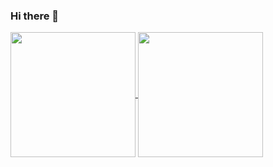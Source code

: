 ### Hi there 👋

<a href="https://github.com/alexandre-queiroz">
  <img height=200 align="center" src="https://github-readme-stats.vercel.app/api?username=alexandre-queiroz&count_private=true&theme=dracula" />
</a>
<a href="https://github.com/alexandre-queiroz">
  <img height=200 align="center" src="https://github-readme-stats.vercel.app/api/top-langs??username=alexandre-queiroz&layout=compact&langs_count=8&card_width=320" />
</a>

<!--
**alexandre-queiroz/alexandre-queiroz** is a ✨ _special_ ✨ repository because its `README.md` (this file) appears on your GitHub profile.

Here are some ideas to get you started:

- 🔭 I’m currently working on ...
- 🌱 I’m currently learning ...
- 👯 I’m looking to collaborate on ...
- 🤔 I’m looking for help with ...
- 💬 Ask me about ...
- 📫 How to reach me: ...
- 😄 Pronouns: ...
- ⚡ Fun fact: ...
-->
